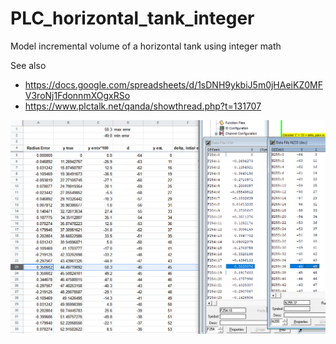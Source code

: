 # PLC_horizontal_tank_integer
Model incremental volume of a horizontal tank using integer math

See also
* https://docs.google.com/spreadsheets/d/1sDNH9ykbiJ5m0jHAeiKZ0MFV3roNj1FdonnmXOgxRSo
* https://www.plctalk.net/qanda/showthread.php?t=131707

![](https://github.com/drbitboy/PLC_horizontal_tank_integer/raw/master/horizontal_tank_integer.png)
